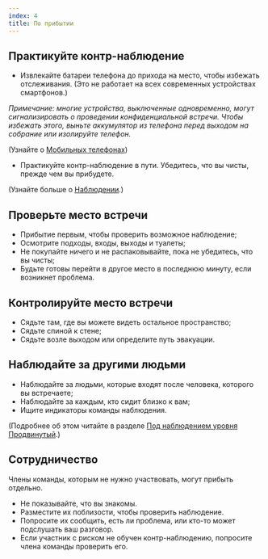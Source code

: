 ```yaml
---
index: 4
title: По прибытии
---
```

## Практикуйте контр-наблюдение

*   Извлекайте батареи телефона до прихода на место, чтобы избежать отслеживания. (Это не работает на всех современных устройствах смартфонов.)

*Примечание: многие устройства, выключенные одновременно, могут сигнализировать о проведении конфиденциальной встречи. Чтобы избежать этого, выньте аккумулятор из телефона перед выходом на собрание или изолируйте телефон.*

(Узнайте о [Мобильных телефонах](umbrella://communications/mobile-phones))

*   Практикуйте контр-наблюдение в пути. Убедитесь, что вы чисты, прежде чем вы прибудете.

(Узнайте больше о [Наблюдении](umbrella://work/being-followed/beginner).)

## Проверьте место встречи

*   Прибытие первым, чтобы проверить возможное наблюдение;
*   Осмотрите подходы, входы, выходы и туалеты;
*   Не покупайте ничего и не распаковывайте, пока не убедитесь, что вы чисты;
*   Будьте готовы перейти в другое место в последнюю минуту, если возникнет проблема.

## Контролируйте место встречи

*   Сядьте там, где вы можете видеть остальное пространство;
*   Сядьте спиной к стене;
*   Сядьте возле выходом или определите путь эвакуации.

## Наблюдайте за другими людьми

*   Наблюдайте за людьми, которые входят после человека, которого вы встречаете;
*   Наблюдайте за каждым, кто сидит близко к вам;
*   Ищите индикаторы команды наблюдения.

(Подробнее об этом читайте в разделе [Под наблюдением уровня Продвинутый](umbrella://work/being-followed/advanced).)

## Сотрудничество

Члены команды, которым не нужно участвовать, могут прибыть отдельно.

*   Не показывайте, что вы знакомы.
*   Разместите их поблизости, чтобы проверить наблюдение.
*   Попросите их сообщить, есть ли проблема, или кто-то может подслушать ваш разговор.
*   Если участник с риском не обучен контр-наблюдению, попросите члена команды проверить его.
